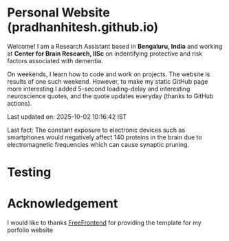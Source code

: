 # Personal Website (pradhanhitesh.github.io)
Welcome! I am a Research Assistant based in <b>Bengaluru, India</b> and working at <b>Center for Brain Research, IISc</b> on indentifying protective and risk factors associated with dementia.

On weekends, I learn how to code and work on projects. The website is results of one such weekend. However, to make my static GitHub page more interesting I added 5-second loading-delay and interesting neuroscience quotes, and the quote updates everyday (thanks to GitHub actions).

Last updated on: 2025-10-02 10:16:42 IST

Last fact: The constant exposure to electronic devices such as smartphones would negatively affect 140 proteins in the brain due to electromagnetic frequencies which can cause synaptic pruning.

# Testing

# Acknowledgement
I would like to thanks <a href="https://freefrontend.com/">FreeFrontend</a> for providing the template for my porfolio website 